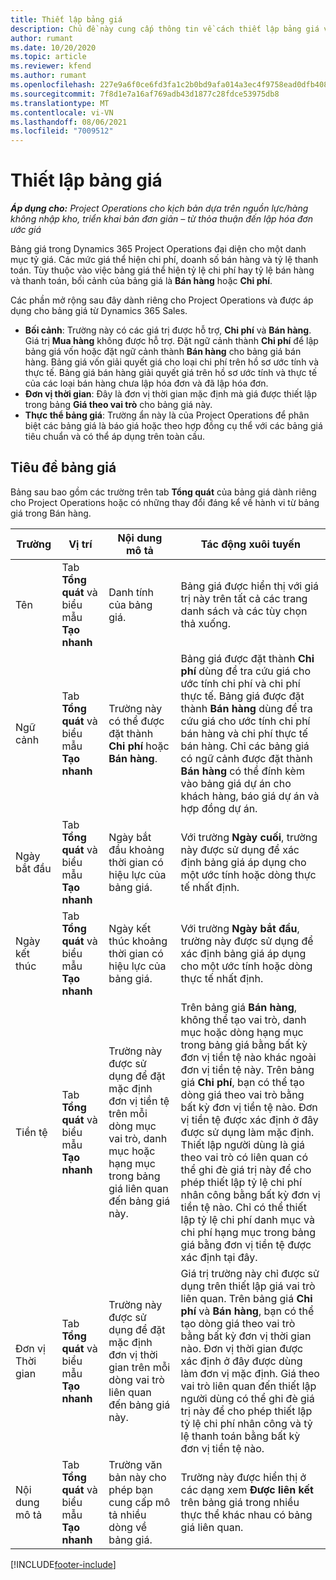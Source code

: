 ```yaml
---
title: Thiết lập bảng giá
description: Chủ đề này cung cấp thông tin về cách thiết lập bảng giá vốn và bảng giá bán hàng.
author: rumant
ms.date: 10/20/2020
ms.topic: article
ms.reviewer: kfend
ms.author: rumant
ms.openlocfilehash: 227e9a6f0ce6fd3fa1c2b0bd9afa014a3ec4f9758ead0dfb408156535692575c
ms.sourcegitcommit: 7f8d1e7a16af769adb43d1877c28fdce53975db8
ms.translationtype: MT
ms.contentlocale: vi-VN
ms.lasthandoff: 08/06/2021
ms.locfileid: "7009512"
---
```

# <a name="set-up-price-lists"></a>Thiết lập bảng giá

_**Áp dụng cho:** Project Operations cho kịch bản dựa trên nguồn lực/hàng không nhập kho, triển khai bản đơn giản – từ thỏa thuận đến lập hóa đơn ước giá_

Bảng giá trong Dynamics 365 Project Operations đại diện cho một danh mục tỷ giá. Các mức giá thể hiện chi phí, doanh số bán hàng và tỷ lệ thanh toán. Tùy thuộc vào việc bảng giá thể hiện tỷ lệ chi phí hay tỷ lệ bán hàng và thanh toán, bối cảnh của bảng giá là **Bán hàng** hoặc **Chi phí**.

Các phần mở rộng sau đây dành riêng cho Project Operations và được áp dụng cho bảng giá từ Dynamics 365 Sales.

- **Bối cảnh**: Trường này có các giá trị được hỗ trợ, **Chi phí** và **Bán hàng**. Giá trị **Mua hàng** không được hỗ trợ. Đặt ngữ cảnh thành **Chi phí** để lập bảng giá vốn hoặc đặt ngữ cảnh thành **Bán hàng** cho bảng giá bán hàng. Bảng giá vốn giải quyết giá cho loại chi phí trên hồ sơ ước tính và thực tế. Bảng giá bán hàng giải quyết giá trên hồ sơ ước tính và thực tế của các loại bán hàng chưa lập hóa đơn và đã lập hóa đơn.
- **Đơn vị thời gian**: Đây là đơn vị thời gian mặc định mà giá được thiết lập trong bảng **Giá theo vai trò** cho bảng giá này.
- **Thực thể bảng giá**: Trường ẩn này là của Project Operations để phân biệt các bảng giá là báo giá hoặc theo hợp đồng cụ thể với các bảng giá tiêu chuẩn và có thể áp dụng trên toàn cầu.

## <a name="price-list-header"></a>Tiêu đề bảng giá

Bảng sau bao gồm các trường trên tab **Tổng quát** của bảng giá dành riêng cho Project Operations hoặc có những thay đổi đáng kể về hành vi từ bảng giá trong Bán hàng.

| Trường | Vị trí | Nội dung mô tả | Tác động xuôi tuyến |
| --- | --- | --- | --- |
| Tên | Tab **Tổng quát** và biểu mẫu **Tạo nhanh** | Danh tính của bảng giá. | Bảng giá được hiển thị với giá trị này trên tất cả các trang danh sách và các tùy chọn thả xuống.|
| Ngữ cảnh | Tab **Tổng quát** và biểu mẫu **Tạo nhanh** | Trường này có thể được đặt thành **Chi phí** hoặc **Bán hàng**. | Bảng giá được đặt thành **Chi phí** dùng để tra cứu giá cho ước tính chi phí và chi phí thực tế. Bảng giá được đặt thành **Bán hàng** dùng để tra cứu giá cho ước tính chi phí bán hàng và chi phí thực tế bán hàng. Chỉ các bảng giá có ngữ cảnh được đặt thành **Bán hàng** có thể đính kèm vào bảng giá dự án cho khách hàng, báo giá dự án và hợp đồng dự án. |
| Ngày bắt đầu | Tab **Tổng quát** và biểu mẫu **Tạo nhanh** | Ngày bắt đầu khoảng thời gian có hiệu lực của bảng giá. | Với trường **Ngày cuối**, trường này được sử dụng để xác định bảng giá áp dụng cho một ước tính hoặc dòng thực tế nhất định. |
| Ngày kết thúc | Tab **Tổng quát** và biểu mẫu **Tạo nhanh** | Ngày kết thúc khoảng thời gian có hiệu lực của bảng giá. | Với trường **Ngày bắt đầu**, trường này được sử dụng để xác định bảng giá áp dụng cho một ước tính hoặc dòng thực tế nhất định. |
| Tiền tệ | Tab **Tổng quát** và biểu mẫu **Tạo nhanh** | Trường này được sử dụng để đặt mặc định đơn vị tiền tệ trên mỗi dòng mục vai trò, danh mục hoặc hạng mục trong bảng giá liên quan đến bảng giá này. | Trên bảng giá **Bán hàng**, không thể tạo vai trò, danh mục hoặc dòng hạng mục trong bảng giá bằng bất kỳ đơn vị tiền tệ nào khác ngoài đơn vị tiền tệ này. Trên bảng giá **Chi phí**, bạn có thể tạo dòng giá theo vai trò bằng bất kỳ đơn vị tiền tệ nào. Đơn vị tiền tệ được xác định ở đây được sử dụng làm mặc định. Thiết lập người dùng là giá theo vai trò có liên quan có thể ghi đè giá trị này để cho phép thiết lập tỷ lệ chi phí nhân công bằng bất kỳ đơn vị tiền tệ nào. Chỉ có thể thiết lập tỷ lệ chi phí danh mục và chi phí hạng mục trong bảng giá bằng đơn vị tiền tệ được xác định tại đây. |
| Đơn vị Thời gian | Tab **Tổng quát** và biểu mẫu **Tạo nhanh** | Trường này được sử dụng để đặt mặc định đơn vị thời gian trên mỗi dòng vai trò liên quan đến bảng giá này. | Giá trị trường này chỉ được sử dụng trên thiết lập giá vai trò liên quan. Trên bảng giá **Chi phí** và **Bán hàng**, bạn có thể tạo dòng giá theo vai trò bằng bất kỳ đơn vị thời gian nào. Đơn vị thời gian được xác định ở đây được dùng làm đơn vị mặc định. Giá theo vai trò liên quan đến thiết lập người dùng có thể ghi đè giá trị này để cho phép thiết lập tỷ lệ chi phí nhân công và tỷ lệ thanh toán bằng bất kỳ đơn vị tiền tệ nào. |
| Nội dung mô tả | Tab **Tổng quát** và biểu mẫu **Tạo nhanh** | Trường văn bản này cho phép bạn cung cấp mô tả nhiều dòng về bảng giá. | Trường này được hiển thị ở các dạng xem **Được liên kết** trên bảng giá trong nhiều thực thể khác nhau có bảng giá liên quan. |


[!INCLUDE[footer-include](../includes/footer-banner.md)]